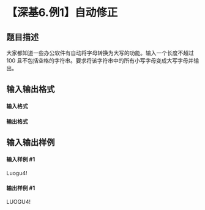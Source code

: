 
# 【深基6.例1】自动修正
## 题目描述
大家都知道一些办公软件有自动将字母转换为大写的功能。输入一个长度不超过 100 且不包括空格的字符串。要求将该字符串中的所有小写字母变成大写字母并输出。
## 输入输出格式
#### 输入格式


#### 输出格式


## 输入输出样例
#### 输入样例 #1
Luogu4!
#### 输出样例 #1
LUOGU4!
